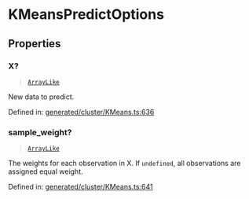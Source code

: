 # KMeansPredictOptions

## Properties

### X?

> [`ArrayLike`](../types/ArrayLike.md)

New data to predict.

Defined in:  [generated/cluster/KMeans.ts:636](https://github.com/transitive-bullshit/scikit-learn-ts/blob/b59c1ff/packages/sklearn/src/generated/cluster/KMeans.ts#L636)

### sample\_weight?

> [`ArrayLike`](../types/ArrayLike.md)

The weights for each observation in X. If `undefined`, all observations are assigned equal weight.

Defined in:  [generated/cluster/KMeans.ts:641](https://github.com/transitive-bullshit/scikit-learn-ts/blob/b59c1ff/packages/sklearn/src/generated/cluster/KMeans.ts#L641)
